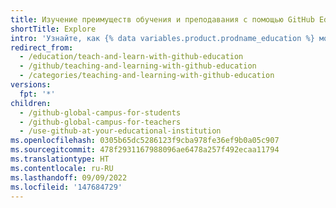 ```yaml
---
title: Изучение преимуществ обучения и преподавания с помощью GitHub Education
shortTitle: Explore
intro: 'Узнайте, как {% data variables.product.prodname_education %} может использовать преимущества работы в аудитории, учебной работы или исследований, а также узнайте, как подать заявку на бесплатный доступ к различным инструментам разработчика от партнеров {% data variables.product.company_short %}.'
redirect_from:
  - /education/teach-and-learn-with-github-education
  - /github/teaching-and-learning-with-github-education
  - /categories/teaching-and-learning-with-github-education
versions:
  fpt: '*'
children:
  - /github-global-campus-for-students
  - /github-global-campus-for-teachers
  - /use-github-at-your-educational-institution
ms.openlocfilehash: 0305b65dc5286123f9cba978fe36ef9b0a05c907
ms.sourcegitcommit: 478f2931167988096ae6478a257f492ecaa11794
ms.translationtype: HT
ms.contentlocale: ru-RU
ms.lasthandoff: 09/09/2022
ms.locfileid: '147684729'
---
```


